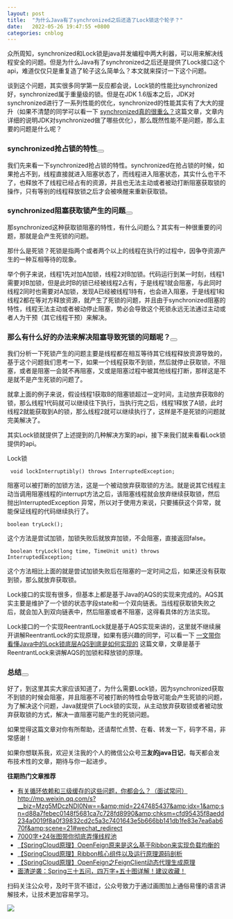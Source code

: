 ```yaml
---
layout: post
title:  "为什么Java有了synchronized之后还造了Lock锁这个轮子？"
date:   2022-05-26 19:47:55 +0800
categories: cnblog
---
```

众所周知，synchronized和Lock锁是java并发编程中两大利器，可以用来解决线程安全的问题。但是为什么Java有了synchronized之后还是提供了Lock接口这个api，难道仅仅只是重复造了轮子这么简单么？本文就来探讨一下这个问题。
 
谈到这个问题，其实很多同学第一反应都会说，Lock锁的性能比synchronized好，synchronized属于重量级的锁。但是在JDK 1.6版本之后，JDK对synchronized进行了一系列性能的优化，synchronized的性能其实有了大大的提升（如果不清楚的同学可以看一下 [synchronized真的很重么？](https://mp.weixin.qq.com/s?__biz=Mzg5MDczNDI0Nw==&amp;amp;mid=2247484124&amp;amp;idx=1&amp;amp;sn=8133290e6dd4c55a310c3d4be1ce0fd7&amp;amp;chksm=cfd95114f8aed802fbdcff8990082ef96195e6b9dcfaf357fc23a0f85045622b8cdaddead1f4&amp;token=667506015&amp;lang=zh_CN#rd)这篇文章，文章内详细的说明JDK对synchronized做了哪些优化），那么既然性能不是问题，那么主要的问题是什么呢？
 
### synchronized抢占锁的特性<button class="cnblogs-toc-button" title="显示目录导航" aria-expanded="false"></button>
 
我们先来看一下synchronized抢占锁的特性。synchronized在抢占锁的时候，如果抢占不到，线程直接就进入阻塞状态了，而线程进入阻塞状态，其实什么也干不了，也释放不了线程已经占有的资源，并且也无法主动或者被动打断阻塞获取锁的操作，只有等别的线程释放锁之后才会被唤醒来重新获取锁。
 
### synchronized阻塞获取锁产生的问题<button class="cnblogs-toc-button" title="显示目录导航" aria-expanded="false"></button>
 
那synchronized这种获取锁阻塞的特性，有什么问题么？其实有一种很重要的问题，那就是会产生死锁的问题。
 
那什么是死锁？死锁是指两个或者两个以上的线程在执行的过程中，因争夺资源产生的一种互相等待的现象。
 
举个例子来说，线程1先对加A加锁，线程2对B加锁。代码运行到某一时刻，线程1需要对B加锁，但是此时B的锁已经被线程2占有，于是线程1就会阻塞，与此同时线程2同时也需要对A加锁，发现A已经被线程1持有，也会进入阻塞，于是线程1和线程2都在等对方释放资源，就产生了死锁的问题，并且由于synchronized阻塞的特性，线程无法主动或者被动停止阻塞，势必会导致这个死锁永远无法通过主动或者人为干预（其它线程干预）来解决。
 
### 那么有什么好的办法来解决阻塞导致死锁的问题呢？<button class="cnblogs-toc-button" title="显示目录导航" aria-expanded="false"></button>
 
我们分析一下死锁产生的问题主要是线程都在相互等待其它线程释放资源导致的，基于这个问题我们思考一下，如果一个线程获取不到锁，然后就停止获取锁，不阻塞，或者是阻塞一会就不再阻塞，又或是阻塞过程中被其他线程打断，那样这是不是就不是产生死锁的问题了。
 
就拿上面的例子来说，假设线程1获取B的阻塞锁超过一定时间，主动放弃获取B的锁，那么线程1代码就可以继续往下执行，当执行完之后，线程1释放了A锁，此时线程2就能获取到A的锁，那么线程2就可以继续执行了，这样是不是死锁的问题就完美解决了。
 
其实Lock锁就提供了上述提到的几种解决方案的api，接下来我们就来看看Lock锁提供的api。
 
Lock锁

     void lockInterruptibly() throws InterruptedException;

阻塞可以被打断的加锁方法，这是一个被动放弃获取锁的方法。就是说其它线程主动当调用阻塞线程的interrupt方法之后，该阻塞线程就会放弃继续获取锁，然后抛出InterruptedException 异常，所以对于使用方来说，只要捕获这个异常，就能保证线程的代码继续执行了。

    boolean tryLock();

这个方法是尝试加锁，加锁失败后就放弃加锁，不会阻塞，直接返回false。

     boolean tryLock(long time, TimeUnit unit) throws InterruptedException;

这个方法相比上面的就是尝试加锁失败后在阻塞的一定时间之后，如果还没有获取到锁，那么就放弃获取锁。
 
Lock接口的实现有很多，但基本上都是基于Java的AQS的实现来完成的。AQS其实主要是维护了一个锁的状态字段state和一个双向链表。当线程获取锁失败之后，就会加入到双向链表中，然后阻塞或者不阻塞，这得看具体的方法实现。
 
Lock接口的一个实现ReentrantLock就是基于AQS实现来讲的，这里就不继续展开讲解ReentrantLock的实现原理，如果有感兴趣的同学，可以看一下 [一文带你看懂Java中的Lock锁底层AQS到底是如何实现的](https://mp.weixin.qq.com/s?__biz=Mzg5MDczNDI0Nw==&amp;amp;mid=2247484115&amp;amp;idx=1&amp;amp;sn=ae26f9eff454497d6aec66a276b5f3e6&amp;amp;chksm=cfd9511bf8aed80d3ef0e319c8b53b436cb1a294081ace96362524ce12a0d60b2785c72473cf&amp;token=667506015&amp;lang=zh_CN#rd) 这篇文章，文章是基于ReentrantLock来讲解AQS的加锁和释放锁的原理。
 
### 总结<button class="cnblogs-toc-button" title="显示目录导航" aria-expanded="false"></button>
 
好了，到这里其实大家应该知道了，为什么需要Lock锁，因为synchronized获取不到锁的时候会阻塞，并且阻塞不可被打断的特性会导致可能会产生死锁的问题，为了解决这个问题，Java就提供了Lock锁的实现，从主动放弃获取锁或者被动放弃获取锁的方式，解决一直阻塞可能产生的死锁问题。
 
如果觉得这篇文章对你有所帮助，还请帮忙点赞、在看、转发一下，码字不易，非常感谢！
 
如果你想联系我，欢迎关注我的个人的微信公众号**三友的java日记**，每天都会发布技术性的文章，期待与你一起进步。

**往期热门文章推荐**

- [有关循环依赖和三级缓存的这些问题，你都会么？（面试常问）](http://mp.weixin.qq.com/s?__biz=Mzg5MDczNDI0Nw==&amp;mid=2247485844&amp;idx=1&amp;sn=f9e173c51f4397899470ffbc8eaa3b92&amp;chksm=cfd95a5cf8aed34a3fe68ed8a2fbf420df29a0014a0cbce44c71a7beec0c21fd6285de64f29c&amp;scene=21#wechat_redirect)http://mp.weixin.qq.com/s?__biz=Mzg5MDczNDI0Nw==&amp;mid=2247485437&amp;idx=1&amp;sn=d88a7febec0148f5681ca7c728fd8990&amp;chksm=cfd95435f8aedd234a0019f8a0f39832cd2c5a3c7401643e5b666bb141db1fe83e7ea6ab670f&amp;scene=21#wechat_redirect
- [7000字+24张图带你彻底弄懂线程池](http://mp.weixin.qq.com/s?__biz=Mzg5MDczNDI0Nw==&amp;mid=2247484636&amp;idx=1&amp;sn=834df6a5bf598819d30b2b8f6d42d242&amp;chksm=cfd95714f8aede0210ad9d215b69b25851c17cfb02cab849c6bccea49868b66adda596487b13&amp;scene=21#wechat_redirect)
- [【SpringCloud原理】OpenFeign原来是这么基于Ribbon来实现负载均衡的](http://mp.weixin.qq.com/s?__biz=Mzg5MDczNDI0Nw==&amp;mid=2247484211&amp;idx=1&amp;sn=13b1cb0832bfae9a6d2369193700fd19&amp;chksm=cfd950fbf8aed9ed473a0e170480770c311f1b637607332a0df15f32e2e9a446f8bc97f0b295&amp;scene=21#wechat_redirect)
- [【SpringCloud原理】Ribbon核心组件以及运行原理源码剖析](http://mp.weixin.qq.com/s?__biz=Mzg5MDczNDI0Nw==&amp;mid=2247484202&amp;idx=1&amp;sn=a89f4c393ca2d09b263aab79e4ebfd3d&amp;chksm=cfd950e2f8aed9f4e6f49d93b8120d93382899b7d5eccab06b26c76042abf89a98653410b1d1&amp;scene=21#wechat_redirect)
- [【SpringCloud原理】OpenFeign之FeignClient动态代理生成原理](http://mp.weixin.qq.com/s?__biz=Mzg5MDczNDI0Nw==&amp;mid=2247484185&amp;idx=1&amp;sn=efb3a1f459be9970126269234ff813e7&amp;chksm=cfd950d1f8aed9c7c9ec6bc8b00c376d9777aa6d6aa2b93ccf6a4b4376adbed8c4f3e1e3754b&amp;scene=21#wechat_redirect)
- [面渣逆袭：Spring三十五问，四万字+五十图详解！建议收藏！](http://mp.weixin.qq.com/s?__biz=Mzg5MDczNDI0Nw==&amp;mid=2247485444&amp;idx=1&amp;sn=c9c733e84ae5ea499119c49b0fcd4d42&amp;chksm=cfd95bccf8aed2daa4a474af5aa3a6bb087eecdf7a6bcf453431d33bb09fe353b63cd9e1afe4#rd)

扫码关注公众号，及时干货不错过，公众号致力于通过画图加上通俗易懂的语言讲解技术，让技术更加容易学习。

![](https://img2022.cnblogs.com/blog/2880613/202205/2880613-20220526131552959-1264596689.jpg)